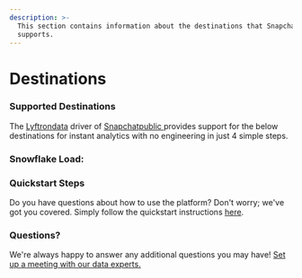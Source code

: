 ```yaml
---
description: >-
  This section contains information about the destinations that Snapchatpublic 
  supports.
---
```


# Destinations

### Supported Destinations

The [Lyftrondata](https://www.lyftrondata.com/) driver of [Snapchatpublic ](../snapchatpublic-/None/)provides support for the below destinations for instant analytics with no engineering in just 4 simple steps.

### Snowflake Load:

### Quickstart Steps

Do you have questions about how to use the platform? Don't worry; we've got you covered. Simply follow the quickstart instructions [here](./).

### Questions? <a href="#questions" id="questions"></a>

We're always happy to answer any additional questions you may have! [Set up a meeting with our data experts.](https://www.lyftrondata.com/book-a-meeting/)
